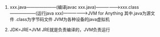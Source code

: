 1. xxx.java———————(编译javac xxx.java)——————>xxx.class——————(运行java xxx)——————>JVM for Anything
     其中.java为源文件  .class为字节码文件  JVM为各种设备的java虚拟机

2. JDK=JRE+JVM  JRE就是负责编译的，JVM负责运行

